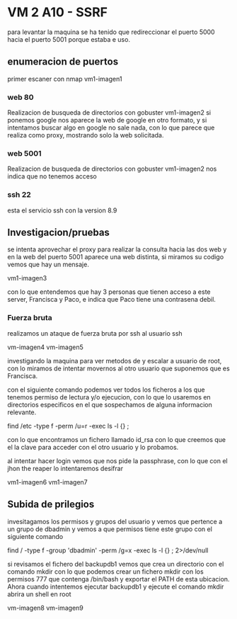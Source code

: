 # VM 2 A10 - SSRF
para levantar la maquina se ha tenido que redireccionar el puerto 5000 hacia el puerto 5001 porque estaba e uso.

## enumeracion de puertos

primer escaner con nmap
vm1-imagen1
### web 80
Realizacion de busqueda de directorios con gobuster
vm1-imagen2
si ponemos google nos aparece la web de google en otro formato, y si intentamos buscar algo en google no sale nada, con lo que parece que realiza como proxy, mostrando solo la web solicitada.
### web 5001
Realizacion de busqueda de directorios con gobuster
vm1-imagen2
nos indica que no tenemos acceso
### ssh 22
esta el servicio ssh con la version 8.9


## Investigacion/pruebas
se intenta aprovechar el proxy para realizar la consulta hacia las dos web y en la web del puerto 5001 aparece una web distinta, si miramos su codigo vemos que hay un mensaje.

vm1-imagen3

con lo que entendemos que hay 3 personas que tienen acceso a este server, Francisca y Paco, e indica que Paco tiene una contrasena debil.


### Fuerza bruta
realizamos un ataque de fuerza bruta por ssh al usuario ssh

vm-imagen4
vm-imagen5

investigando la maquina para ver metodos de y escalar a usuario de root, con lo miramos de intentar movernos al otro usuario que suponemos que es Francisca.

con el siguiente comando podemos ver todos los ficheros a los que tenemos permiso de lectura y/o ejecucion, con lo que lo usaremos en directorios especificos en el que sospechamos de alguna informacion relevante.

find /etc -type f -perm /u=r -exec ls -l {} \;

con lo que encontramos un fichero llamado id_rsa con lo que creemos que el la clave para acceder con el otro usuario y lo probamos.

al intentar hacer login vemos que nos pide la passphrase, con lo que con el jhon the reaper lo intentaremos desifrar


vm1-imagen6
vm1-imagen7


## Subida de prilegios

invesitagamos los permisos y grupos del usuario y vemos que pertence a un grupo de dbadmin y vemos a que permisos tiene este grupo con el siguiente comando

find / -type f -group 'dbadmin' -perm /g=x -exec ls -l {} \; 2>/dev/null

si revisamos el fichero del backupdb1 vemos que crea un directorio con el comando mkdir con lo que podemos crear un fichero mkdir con los permisos 777 que contenga /bin/bash y exportar el PATH de esta ubicacion. Ahora cuando intentemos ejecutar backupdb1 y ejecute el comando mkdir abrira un shell en root

vm-imagen8
vm-imagen9